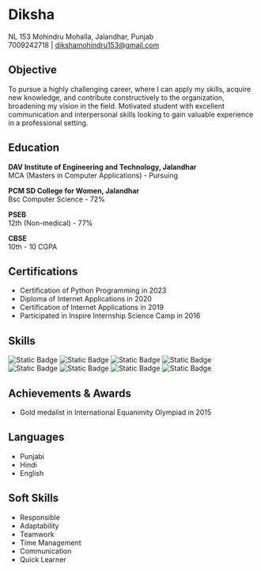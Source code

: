 # Diksha

NL 153 Mohindru Mohalla, Jalandhar, Punjab  
7009242718 | dikshamohindru153@gmail.com  

## Objective

To pursue a highly challenging career, where I can apply my skills, acquire new knowledge, and contribute constructively to the organization, broadening my vision in the field. Motivated student with excellent communication and interpersonal skills looking to gain valuable experience in a professional setting.

## Education

**DAV Institute of Engineering and Technology, Jalandhar**  
MCA (Masters in Computer Applications) - Pursuing  

**PCM SD College for Women, Jalandhar**  
Bsc Computer Science - 72%  

**PSEB**  
12th (Non-medical) - 77%  

**CBSE**  
10th - 10 CGPA  

## Certifications

- Certification of Python Programming in 2023
- Diploma of Internet Applications in 2020
- Certification of Internet Applications in 2019
- Participated in Inspire Internship Science Camp in 2016

## Skills

<img alt="Static Badge" src="https://img.shields.io/badge/PYTHON-brightgreen?style=for-the-badge&logo=python&logoColor=yellow&color=%23005863&cacheSeconds=3600">
<img alt="Static Badge" src="https://img.shields.io/badge/PHP-brightgreen?style=for-the-badge&logo=PHP&logoColor=white&color=%23001263&cacheSeconds=3600">
<img alt="Static Badge" src="https://img.shields.io/badge/HTML-brightgreen?style=for-the-badge&logo=HTML5&logoColor=yellow&color=%23120000&cacheSeconds=3600">
<img alt="Static Badge" src="https://img.shields.io/badge/JAVASCRIPT-brightgreen?style=for-the-badge&logo=Javascript&logoColor=rgba(5%2C8%2C5%2C6)&color=blue&cacheSeconds=3600">
<img alt="Static Badge" src="https://img.shields.io/badge/MySql-brightgreen?style=for-the-badge&logo=oracle&logoColor=rgba(5%2C8%2C5%2C6)&color=blue&cacheSeconds=3600">
<img alt="Static Badge" src="https://img.shields.io/badge/BOOTSTRAP-brightgreen?style=for-the-badge&logo=bootstrap&logoColor=white&color=%23455665&cacheSeconds=3600">
<img alt="Static Badge" src="https://img.shields.io/badge/CSS-brightgreen?style=for-the-badge&logo=css3&logoColor=%23996354&color=%234556785&cacheSeconds=3600">
<img alt="Static Badge" src="https://img.shields.io/badge/GITHUB-brightgreen?style=for-the-badge&logo=github&logoColor=%23411425&color=%23963695&cacheSeconds=3600">


## Achievements & Awards

- Gold medalist in International Equanimity Olympiad in 2015

## Languages

- Punjabi
- Hindi
- English

## Soft Skills

- Responsible
- Adaptability
- Teamwork
- Time Management
- Communication
- Quick Learner
